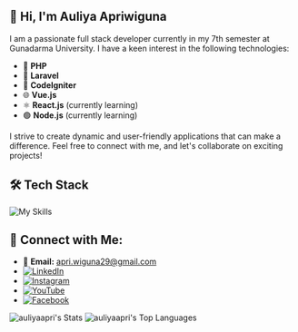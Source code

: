 
## 🚀 Hi, I'm Auliya Apriwiguna

I am a passionate full stack developer currently in my 7th semester at Gunadarma University. I have a keen interest in the following technologies:

- 🐘 **PHP**
- 🚀 **Laravel**
- 🔧 **CodeIgniter**
- 🌐 **Vue.js**
- ⚛️ **React.js** (currently learning)
- 🟢 **Node.js** (currently learning)

I strive to create dynamic and user-friendly applications that can make a difference. 
Feel free to connect with me, and let's collaborate on exciting projects!

## 🛠 Tech Stack
<!-- [![My Skills](https://skillicons.dev/icons?i=js,html,css,php,laravel,codeigniter,vue,react,nodejs)](https://skillicons.dev)
- [![PHP](https://img.shields.io/badge/-PHP-8993BE?style=flat-square&logo=php&logoColor=white)](https://www.php.net/)
- [![Laravel](https://img.shields.io/badge/-Laravel-EF3B24?style=flat-square&logo=laravel&logoColor=white)](https://laravel.com/)
- [![CodeIgniter](https://img.shields.io/badge/-CodeIgniter-F14F48?style=flat-square&logo=codeigniter&logoColor=white)](https://codeigniter.com/)
- [![Vue.js](https://img.shields.io/badge/-Vue.js-4FC08D?style=flat-square&logo=vue.js&logoColor=white)](https://vuejs.org/)
- [![React.js](https://img.shields.io/badge/-React-61DAFB?style=flat-square&logo=react&logoColor=black)](https://reactjs.org/)
- [![Node.js](https://img.shields.io/badge/-Node.js-8CC84B?style=flat-square&logo=node.js&logoColor=white)](https://nodejs.org/) -->

![My Skills](https://go-skill-icons.vercel.app/api/icons?i=html,css,bootstrap,tailwind,js,vuejs,php,codeigniter,laravel)

## 🤝 Connect with Me:
- 📧 **Email:** [apri.wiguna29@gmail.com](mailto:apri.wiguna29@gmail.com)
- [![LinkedIn](https://img.shields.io/badge/-LinkedIn-0077B5?style=flat-square&logo=linkedin&logoColor=white)](https://www.linkedin.com/in/auliya-apriwiguna-8a79641a3/)
- [![Instagram](https://img.shields.io/badge/-Instagram-E4405F?style=flat-square&logo=instagram&logoColor=white)](https://www.instagram.com/apri.wiguna/)
- [![YouTube](https://img.shields.io/badge/-YouTube-FF0000?style=flat-square&logo=youtube&logoColor=white)](https://www.youtube.com/@auliyaapriwiguna7254)
- [![Facebook](https://img.shields.io/badge/-Facebook-3B5998?style=flat-square&logo=facebook&logoColor=white)](https://web.facebook.com/apriwiguna111/)

![auliyaapri's Stats](https://github-readme-stats.vercel.app/api?username=auliyaapri&theme=vue-dark&show_icons=true&hide_border=true&count_private=true)
![auliyaapri's Top Languages](https://github-readme-stats.vercel.app/api/top-langs/?username=auliyaapri&theme=vue-dark&show_icons=true&hide_border=true&layout=compact)
